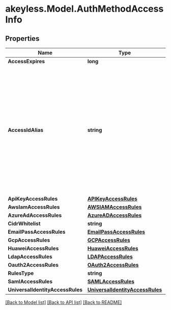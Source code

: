 # akeyless.Model.AuthMethodAccessInfo
## Properties

Name | Type | Description | Notes
------------ | ------------- | ------------- | -------------
**AccessExpires** | **long** |  | [optional] 
**AccessIdAlias** | **string** | for accounts where AccessId holds encrypted email this field will hold generated AccessId, for accounts based on regular AccessId it will be equal to accessId itself | [optional] 
**ApiKeyAccessRules** | [**APIKeyAccessRules**](APIKeyAccessRules.md) |  | [optional] 
**AwsIamAccessRules** | [**AWSIAMAccessRules**](AWSIAMAccessRules.md) |  | [optional] 
**AzureAdAccessRules** | [**AzureADAccessRules**](AzureADAccessRules.md) |  | [optional] 
**CidrWhitelist** | **string** |  | [optional] 
**EmailPassAccessRules** | [**EmailPassAccessRules**](EmailPassAccessRules.md) |  | [optional] 
**GcpAccessRules** | [**GCPAccessRules**](GCPAccessRules.md) |  | [optional] 
**HuaweiAccessRules** | [**HuaweiAccessRules**](HuaweiAccessRules.md) |  | [optional] 
**LdapAccessRules** | [**LDAPAccessRules**](LDAPAccessRules.md) |  | [optional] 
**Oauth2AccessRules** | [**OAuth2AccessRules**](OAuth2AccessRules.md) |  | [optional] 
**RulesType** | **string** |  | [optional] 
**SamlAccessRules** | [**SAMLAccessRules**](SAMLAccessRules.md) |  | [optional] 
**UniversalIdentityAccessRules** | [**UniversalIdentityAccessRules**](UniversalIdentityAccessRules.md) |  | [optional] 

[[Back to Model list]](../README.md#documentation-for-models) [[Back to API list]](../README.md#documentation-for-api-endpoints) [[Back to README]](../README.md)

